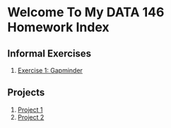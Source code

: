 # Welcome To My DATA 146 Homework Index

## Informal Exercises

1. [Exercise 1: Gapminder](exercise1.md)

## Projects

1. [Project 1](project1.md)
2. [Project 2]()
